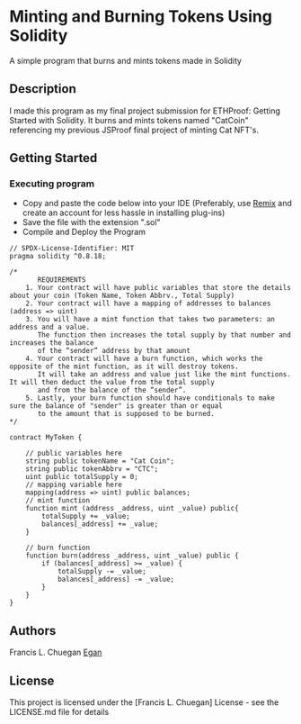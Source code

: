 # Minting and Burning Tokens Using Solidity

A simple program that burns and mints tokens made in Solidity

## Description

I made this program as my final project submission for ETHProof: Getting Started with Solidity. It burns and mints tokens named "CatCoin" referencing my previous JSProof final project of minting Cat NFT's. 

## Getting Started

### Executing program

- Copy and paste the code below into your IDE (Preferably, use [Remix](https://remix.ethereum.org/) and create an account for less hassle in installing plug-ins)
- Save the file with the extension ".sol"
- Compile and Deploy the Program
  
```
// SPDX-License-Identifier: MIT
pragma solidity ^0.8.18;

/*
       REQUIREMENTS
    1. Your contract will have public variables that store the details about your coin (Token Name, Token Abbrv., Total Supply)
    2. Your contract will have a mapping of addresses to balances (address => uint)
    3. You will have a mint function that takes two parameters: an address and a value. 
       The function then increases the total supply by that number and increases the balance 
       of the “sender” address by that amount
    4. Your contract will have a burn function, which works the opposite of the mint function, as it will destroy tokens. 
       It will take an address and value just like the mint functions. It will then deduct the value from the total supply 
       and from the balance of the “sender”.
    5. Lastly, your burn function should have conditionals to make sure the balance of "sender" is greater than or equal 
       to the amount that is supposed to be burned.
*/

contract MyToken {

    // public variables here
    string public tokenName = "Cat Coin";
    string public tokenAbbrv = "CTC";
    uint public totalSupply = 0;
    // mapping variable here
    mapping(address => uint) public balances;
    // mint function
    function mint (address _address, uint _value) public{
        totalSupply += _value;
        balances[_address] += _value;
    }

    // burn function
    function burn(address _address, uint _value) public {
        if (balances[_address] >= _value) {
            totalSupply -= _value;
            balances[_address] -= _value;
        }
    }
}
```

## Authors

Francis L. Chuegan
[Egan](202111700@fit.edu.ph)


## License

This project is licensed under the [Francis L. Chuegan] License - see the LICENSE.md file for details
